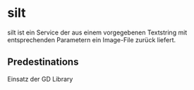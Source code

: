 # silt
silt ist ein Service der aus einem vorgegebenen Textstring mit entsprechenden Parametern ein Image-File zurück liefert.

## Predestinations
Einsatz der GD Library
